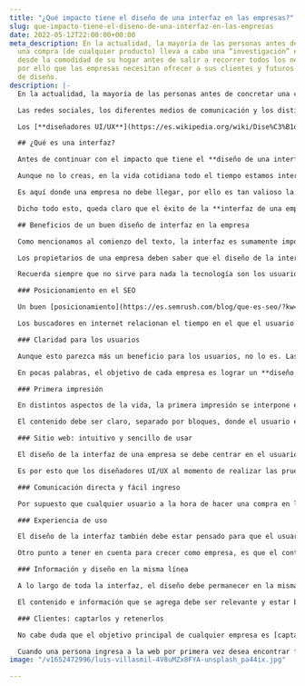 ```yaml
---
title: "¿Qué impacto tiene el diseño de una interfaz en las empresas?"
slug: que-impacto-tiene-el-diseno-de-una-interfaz-en-las-empresas
date: 2022-05-12T22:00:00+00:00
meta_description: En la actualidad, la mayoría de las personas antes de concretar
  una compra (de cualquier producto) lleva a cabo una “investigación” en internet
  desde la comodidad de su hogar antes de salir a recorrer todos los negocios. Es
  por ello que las empresas necesitan ofrecer a sus clientes y futuros una buena interfaz
  de diseño.
description: |-
  En la actualidad, la mayoría de las personas antes de concretar una compra (de cualquier producto) lleva a cabo una “investigación” en internet desde la comodidad de su hogar antes de salir a recorrer todos los negocios. Es por ello que las empresas necesitan ofrecer a sus clientes y futuros una buena **interfaz de diseño.**

  Las redes sociales, los diferentes medios de comunicación y los distintos dispositivos electrónicos crecen todos los días y se van modificando. Estos cambios obligan a las empresas a detenerse e implementar estrategias para integrarlos y competir con el resto. De hecho, son muchas las personas que encuentran por primera vez TU empresa por medio de la web.

  Los [**diseñadores UI/UX**](https://es.wikipedia.org/wiki/Dise%C3%B1o_de_interfaz_de_usuario) son los encargados de pensar un diseño consciente para que la posición de la página web en internet crezca todos los días y se encuentre entre las mejores (SEO). Recordemos que cuando un usuario está mucho tiempo en determinada página es porque le agrada y le resulta sencilla de manejar y eso es lo que se busca.

  ## ¿Qué es una interfaz?

  Antes de continuar con el impacto que tiene el **diseño de una interfaz** en las empresas, es importante definir qué es una interfaz para entender en profundidad de lo que estamos hablando.

  Aunque no lo creas, en la vida cotidiana todo el tiempo estamos interactuando con distintas interfaces de objetos, pero resulta que muchas veces no sabemos cómo funcionan y esto se debe a que su diseño no es el mejor. Cuando esto sucede, el usuario generalmente se frustra e inmediatamente cierra la página en búsqueda de otra.

  Es aquí donde una empresa no debe llegar, por ello es tan valioso la creación de una interfaz que sea simple, intuitiva y donde los usuarios consigan rápidamente el objetivo por el cual ingresaron.

  Dicho todo esto, queda claro que el éxito de la **interfaz de una empresa** depende mucho del objetivo por el cual fue diseñada y también al tipo de usuario al cual está dirigido. Independientemente de esto, debe ser sencilla de usar y de comprender.

  ## Beneficios de un buen diseño de interfaz en la empresa

  Como mencionamos al comienzo del texto, la interfaz es sumamente importante para una empresa, ya que no es solamente la web que el usuario verá en la pantalla, sino que la experiencia comienza cuando estos buscan en Google, por ejemplo.

  Los propietarios de una empresa deben saber que el diseño de la interfaz puede afectar tanto positivamente como negativamente el resultado que buscan. Un buen diseño de la web hará que el producto sea competitivo.

  Recuerda siempre que no sirve para nada la tecnología son los usuarios. A continuación, los beneficios de poseer una buena interfaz en la empresa:

  ### Posicionamiento en el SEO

  Un buen [posicionamiento](https://es.semrush.com/blog/que-es-seo/?kw=&cmp=LM_SRCH_DSA_Blog_Core_BU_ES&label=dsa_pagefeed&Network=g&Device=c&utm_content=485459063270&kwid=dsa-1064844085610&cmpid=11816984086&agpid=115746097198&BU=Core&extid=23623708084&adpos=&gclid=Cj0KCQjwg_iTBhDrARIsAD3Ib5i862rUaewBtBhGZFtWNb49YvvWAJS1rQ1Kmh_uAp6l_6rt319mWvsaAragEALw_wcB) en la web es lo que todas las empresas buscan y una de las cosas por las que esto es posible es por el buen diseño de la interfaz.

  Los buscadores en internet relacionan el tiempo en el que el usuario permanece en determinada web y la relevancia que posee el mismo para la búsqueda realizada. El objetivo es que el usuario permanezca en la web, lo cual indicaría que le resulta fácil de manejar.

  ### Claridad para los usuarios

  Aunque esto parezca más un beneficio para los usuarios, no lo es. Las empresas deben ser claras y precisas en cuanto a quienes son y lo que ofrecen. Teniendo en claro estos dos puntos podrán diseñar una buena interfaz que cumpla con las expectativas de los usuarios.

  En pocas palabras, el objetivo de cada empresa es lograr un **diseño de interfaz** que comunique con exactitud lo que se quiera ofrecer.

  ### Primera impresión

  En distintos aspectos de la vida, la primera impresión se interpone en las decisiones de las personas y la web de una empresa no es la excepción. Es por esto que es clave que el diseño de la interfaz sea bueno, llame la atención y sobre todo sea intuitivo.

  El contenido debe ser claro, separado por bloques, donde el usuario entienda con claridad lo que está viendo.

  ### Sitio web: intuitivo y sencillo de usar

  El diseño de la interfaz de una empresa se debe centrar en el usuario, para que el mismo se sienta satisfecho a la hora de permanecer en el sitio. Es fundamental que las personas que ingresan a la web puedan comprender en pocos pasos cómo usarla sin problemas.

  Es por esto que los diseñadores UI/UX al momento de realizar las pruebas correspondientes, se ponen en el lugar del usuario que ingresan por primera vez a la interfaz, una forma sencilla de corroborar el buen funcionamiento.

  ### Comunicación directa y fácil ingreso

  Por supuesto que cualquier usuario a la hora de hacer una compra en la web necesita sentirse seguro durante el proceso y también en las consultas previas y posteriores. Por ello, la interfaz debe contener un medio de contacto directo para con el cliente, esto genera confianza y lograrás mayores visitas.

  ### Experiencia de uso

  El diseño de la interfaz también debe estar pensado para que el usuario lo pueda usar desde cualquier dispositivo electrónico, esto producirá una mejor experiencia de uso, un aspecto fundamental para el cliente.

  Otro punto a tener en cuenta para crecer como empresa, es que el contenido que se ofrece en la interfaz abarque a diferentes tipos de usuarios, por ello, una alternativa es agregar tutoriales (que puedan omitirse), para aquellos que necesitan de alguna ayuda.

  ### Información y diseño en la misma línea

  A lo largo de toda la interfaz, el diseño debe permanecer en la misma línea, la idea es que el usuario a medida que avance sienta que está en el mismo sitio y asocie a la empresa con un estilo propio.

  El contenido e información que se agrega debe ser relevante y estar bien distribuido. La armonía en la web, beneficiará a la empresa a obtener una imagen más profesional.

  ### Clientes: captarlos y retenerlos

  No cabe duda que el objetivo principal de cualquier empresa es [captar y retener](https://www.livebeep.com/atraer-clientes-online/) a los clientes, por ello el buen diseño de una interfaz es fundamental para que esto suceda.

  Cuando una persona ingresa a la web por primera vez desea encontrar fácilmente y rápidamente lo que está buscando, si esto sucede, volverá a ingresar otra vez.
image: "/v1652472996/luis-villasmil-4V8uMZx8FYA-unsplash_pa44ix.jpg"

---
```

